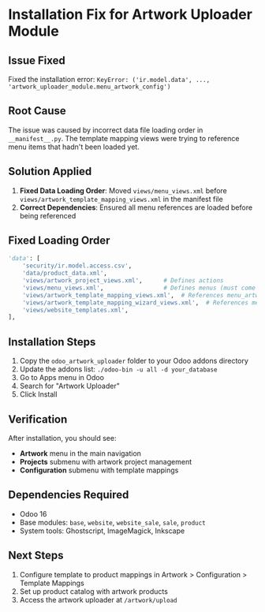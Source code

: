 # Installation Fix for Artwork Uploader Module

## Issue Fixed
Fixed the installation error: `KeyError: ('ir.model.data', ..., 'artwork_uploader_module.menu_artwork_config')`

## Root Cause
The issue was caused by incorrect data file loading order in `__manifest__.py`. The template mapping views were trying to reference menu items that hadn't been loaded yet.

## Solution Applied
1. **Fixed Data Loading Order**: Moved `views/menu_views.xml` before `views/artwork_template_mapping_views.xml` in the manifest file
2. **Correct Dependencies**: Ensured all menu references are loaded before being referenced

## Fixed Loading Order
```python
'data': [
    'security/ir.model.access.csv',
    'data/product_data.xml', 
    'views/artwork_project_views.xml',      # Defines actions
    'views/menu_views.xml',                 # Defines menus (must come before references)
    'views/artwork_template_mapping_views.xml',  # References menu_artwork_config
    'views/artwork_template_mapping_wizard_views.xml',  # References menu_artwork_config  
    'views/website_templates.xml',
],
```

## Installation Steps
1. Copy the `odoo_artwork_uploader` folder to your Odoo addons directory
2. Update the addons list: `./odoo-bin -u all -d your_database`
3. Go to Apps menu in Odoo
4. Search for "Artwork Uploader"
5. Click Install

## Verification
After installation, you should see:
- **Artwork** menu in the main navigation
- **Projects** submenu with artwork project management
- **Configuration** submenu with template mappings

## Dependencies Required
- Odoo 16
- Base modules: `base`, `website`, `website_sale`, `sale`, `product`
- System tools: Ghostscript, ImageMagick, Inkscape

## Next Steps
1. Configure template to product mappings in Artwork > Configuration > Template Mappings
2. Set up product catalog with artwork products
3. Access the artwork uploader at `/artwork/upload`